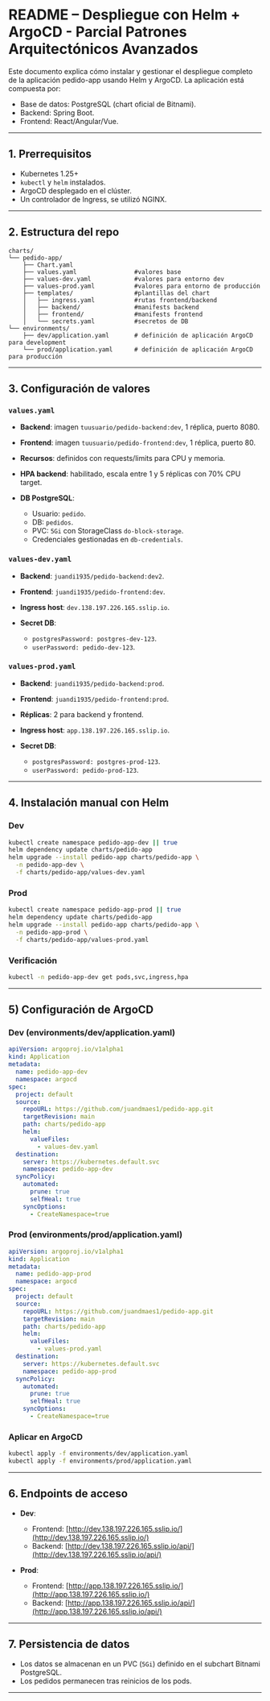 # README – Despliegue con Helm + ArgoCD - Parcial Patrones Arquitectónicos Avanzados

Este documento explica cómo instalar y gestionar el despliegue completo de la aplicación pedido-app usando Helm y ArgoCD. La aplicación está compuesta por:

* Base de datos: PostgreSQL (chart oficial de Bitnami).
* Backend: Spring Boot.
* Frontend: React/Angular/Vue.

---

## 1. Prerrequisitos

* Kubernetes 1.25+ 
* `kubectl` y `helm` instalados.
* ArgoCD desplegado en el clúster.
* Un controlador de Ingress, se utilizó NGINX.

---

## 2. Estructura del repo

```
charts/
└── pedido-app/
    ├── Chart.yaml
    ├── values.yaml                #valores base
    ├── values-dev.yaml            #valores para entorno dev
    ├── values-prod.yaml           #valores para entorno de producción
    ├── templates/                 #plantillas del chart
    │   ├── ingress.yaml           #rutas frontend/backend
    │   ├── backend/               #manifests backend
    │   ├── frontend/              #manifests frontend
    │   └── secrets.yaml           #secretos de DB
└── environments/
    ├── dev/application.yaml       # definición de aplicación ArgoCD para development
    └── prod/application.yaml      # definición de aplicación ArgoCD  para producción
```

---

## 3. Configuración de valores

### `values.yaml` 

- **Backend**: imagen `tuusuario/pedido-backend:dev`, 1 réplica, puerto 8080.
- **Frontend**: imagen `tuusuario/pedido-frontend:dev`, 1 réplica, puerto 80.
- **Recursos**: definidos con requests/limits para CPU y memoria.
- **HPA backend**: habilitado, escala entre 1 y 5 réplicas con 70% CPU target.
- **DB PostgreSQL**:

  * Usuario: `pedido`.
  * DB: `pedidos`.
  * PVC: `5Gi` con StorageClass `do-block-storage`.
  * Credenciales gestionadas en `db-credentials`.

### `values-dev.yaml`

* **Backend**: `juandi1935/pedido-backend:dev2`.
* **Frontend**: `juandi1935/pedido-frontend:dev`.
* **Ingress host**: `dev.138.197.226.165.sslip.io`.
* **Secret DB**:

  * `postgresPassword: postgres-dev-123`.
  * `userPassword: pedido-dev-123`.

### `values-prod.yaml`

* **Backend**: `juandi1935/pedido-backend:prod`.
* **Frontend**: `juandi1935/pedido-frontend:prod`.
* **Réplicas**: 2 para backend y frontend.
* **Ingress host**: `app.138.197.226.165.sslip.io`.
* **Secret DB**:

  * `postgresPassword: postgres-prod-123`.
  * `userPassword: pedido-prod-123`.

---

## 4. Instalación manual con Helm

### Dev

```bash
kubectl create namespace pedido-app-dev || true
helm dependency update charts/pedido-app
helm upgrade --install pedido-app charts/pedido-app \
  -n pedido-app-dev \
  -f charts/pedido-app/values-dev.yaml
```

### Prod

```bash
kubectl create namespace pedido-app-prod || true
helm dependency update charts/pedido-app
helm upgrade --install pedido-app charts/pedido-app \
  -n pedido-app-prod \
  -f charts/pedido-app/values-prod.yaml
```

### Verificación

```bash
kubectl -n pedido-app-dev get pods,svc,ingress,hpa
```

---

## 5) Configuración de ArgoCD

### Dev (environments/dev/application.yaml)

```yaml
apiVersion: argoproj.io/v1alpha1
kind: Application
metadata:
  name: pedido-app-dev
  namespace: argocd
spec:
  project: default
  source:
    repoURL: https://github.com/juandmaes1/pedido-app.git
    targetRevision: main
    path: charts/pedido-app
    helm:
      valueFiles:
        - values-dev.yaml
  destination:
    server: https://kubernetes.default.svc
    namespace: pedido-app-dev
  syncPolicy:
    automated:
      prune: true
      selfHeal: true
    syncOptions:
      - CreateNamespace=true
```

### Prod (environments/prod/application.yaml)

```yaml
apiVersion: argoproj.io/v1alpha1
kind: Application
metadata:
  name: pedido-app-prod
  namespace: argocd
spec:
  project: default
  source:
    repoURL: https://github.com/juandmaes1/pedido-app.git
    targetRevision: main
    path: charts/pedido-app
    helm:
      valueFiles:
        - values-prod.yaml
  destination:
    server: https://kubernetes.default.svc
    namespace: pedido-app-prod
  syncPolicy:
    automated:
      prune: true
      selfHeal: true
    syncOptions:
      - CreateNamespace=true
```

### Aplicar en ArgoCD

```bash
kubectl apply -f environments/dev/application.yaml
kubectl apply -f environments/prod/application.yaml
```

---

## 6. Endpoints de acceso

* **Dev**:

  * Frontend: [http://dev.138.197.226.165.sslip.io/](http://dev.138.197.226.165.sslip.io/)
  * Backend: [http://dev.138.197.226.165.sslip.io/api/](http://dev.138.197.226.165.sslip.io/api/)

* **Prod**:

  * Frontend: [http://app.138.197.226.165.sslip.io/](http://app.138.197.226.165.sslip.io/)
  * Backend: [http://app.138.197.226.165.sslip.io/api/](http://app.138.197.226.165.sslip.io/api/)

---

## 7. Persistencia de datos

* Los datos se almacenan en un PVC (`5Gi`) definido en el subchart Bitnami PostgreSQL.
* Los pedidos permanecen tras reinicios de los pods.

---
